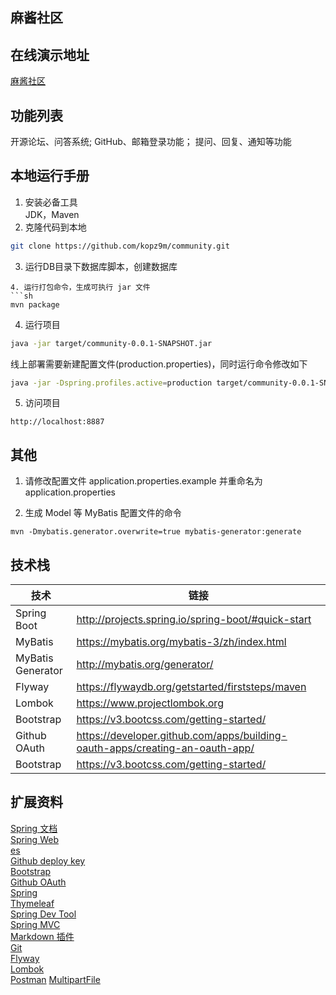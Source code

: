 ## 麻酱社区

## 在线演示地址
[麻酱社区](http://81.68.148.241)

## 功能列表  
开源论坛、问答系统;
GitHub、邮箱登录功能；
提问、回复、通知等功能

## 本地运行手册
1. 安装必备工具  
JDK，Maven
2. 克隆代码到本地
```sh
git clone https://github.com/kopz9m/community.git
````
3. 运行DB目录下数据库脚本，创建数据库

```
4. 运行打包命令，生成可执行 jar 文件
```sh
mvn package
```
4. 运行项目  
```sh
java -jar target/community-0.0.1-SNAPSHOT.jar
```
线上部署需要新建配置文件(production.properties)，同时运行命令修改如下
```sh
java -jar -Dspring.profiles.active=production target/community-0.0.1-SNAPSHOT.jar
```
5. 访问项目
```
http://localhost:8887
```

## 其他
1. 请修改配置文件 application.properties.example 并重命名为 application.properties

2. 生成 Model 等 MyBatis 配置文件的命令
```
mvn -Dmybatis.generator.overwrite=true mybatis-generator:generate
```


## 技术栈
|  技术   |  链接   |
| --- | --- |
|  Spring Boot   |  http://projects.spring.io/spring-boot/#quick-start   |
|   MyBatis  |  https://mybatis.org/mybatis-3/zh/index.html   |
|   MyBatis Generator  |  http://mybatis.org/generator/   |
|   Flyway  |   https://flywaydb.org/getstarted/firststeps/maven  |
|Lombok| https://www.projectlombok.org |
|Bootstrap|https://v3.bootcss.com/getting-started/|
|Github OAuth|https://developer.github.com/apps/building-oauth-apps/creating-an-oauth-app/|
|Bootstrap|https://v3.bootcss.com/getting-started/|

## 扩展资料
[Spring 文档](https://spring.io/guides)    
[Spring Web](https://spring.io/guides/gs/serving-web-content/)   
[es](https://elasticsearch.cn/explore)    
[Github deploy key](https://developer.github.com/v3/guides/managing-deploy-keys/#deploy-keys)    
[Bootstrap](https://v3.bootcss.com/getting-started/)    
[Github OAuth](https://developer.github.com/apps/building-oauth-apps/creating-an-oauth-app/)    
[Spring](https://docs.spring.io/spring-boot/docs/2.0.0.RC1/reference/htmlsingle/#boot-features-embedded-database-support)    
[Thymeleaf](https://www.thymeleaf.org/doc/tutorials/3.0/usingthymeleaf.html#setting-attribute-values)    
[Spring Dev Tool](https://docs.spring.io/spring-boot/docs/2.0.0.RC1/reference/htmlsingle/#using-boot-devtools)  
[Spring MVC](https://docs.spring.io/spring/docs/5.0.3.RELEASE/spring-framework-reference/web.html#mvc-handlermapping-interceptor)  
[Markdown 插件](http://editor.md.ipandao.com/)   
[Git](https://git-scm.com/download)   
[Flyway](https://flywaydb.org/getstarted/firststeps/maven)  
[Lombok](https://www.projectlombok.org)    
[Postman](https://chrome.google.com/webstore/detail/coohjcphdfgbiolnekdpbcijmhambjff)
[MultipartFile](https://www.bezkoder.com/spring-boot-upload-multiple-files/)
